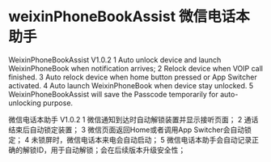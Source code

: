 # weixinPhoneBookAssist 微信电话本助手

WeixinPhoneBookAssist V1.0.2
1 Auto unlock device and launch WeixinPhoneBook when notification arrives;
2 Relock device when VOIP call finished.
3 Auto relock device when home button pressed or App Switcher activated.
4 Auto launch WeixinPhoneBook when device stay unlocked.
5 WeixinPhoneBookAssist will save the Passcode temporarily for auto-unlocking purpose.

微信电话本助手 V1.0.2
1 微信通知到达时自动解锁装置并显示接听页面；
2 通话结束后自动锁定装置；
3 微信页面返回Home或者调用App Switcher会自动锁定；
4 未锁屏时，微信电话本来电会自动启动；
5 微信电话本助手会自动记录正确的解锁ID，用于自动解锁；会在后续版本升级安全性；
